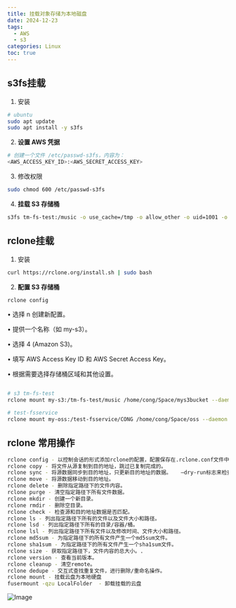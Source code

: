 ```yaml
---
title: 挂载对象存储为本地磁盘
date: 2024-12-23
tags:
  - AWS
  - s3
categories: Linux
toc: true
---
```


## s3fs挂载

1. 安装
```bash
# ubuntu
sudo apt update
sudo apt install -y s3fs
```

2. **设置 AWS 凭据**
```bash
# 创建一个文件 /etc/passwd-s3fs，内容为：
<AWS_ACCESS_KEY_ID>:<AWS_SECRET_ACCESS_KEY>
```
3. 修改权限
```bash
sudo chmod 600 /etc/passwd-s3fs
```

4. **挂载 S3 存储桶**
```bash
s3fs tm-fs-test:/music -o use_cache=/tmp -o allow_other -o uid=1001 -o mp_umask=002 -o multireq_max=5 -o url=https://s3.amazonaws.com /home/cong/Space/mys3bucket -o sigv4 -o dbglevel=info -f -o curldbg -o endpoint=us-west-2 -o passwd_file=/home/cong/.aws/passwd-s3fs
```

## rclone挂载

1. 安装
```bash
curl https://rclone.org/install.sh | sudo bash
```
2. **配置 S3 存储桶**
```bash
rclone config
```

• 选择 n 创建新配置。

• 提供一个名称（如 my-s3）。

• 选择 4 (Amazon S3)。

• 填写 AWS Access Key ID 和 AWS Secret Access Key。

• 根据需要选择存储桶区域和其他设置。

```bash

# s3 tm-fs-test
rclone mount my-s3:/tm-fs-test/music /home/cong/Space/mys3bucket --daemon

# test-fsservice
rclone mount my-oss:/test-fsservice/CONG /home/cong/Space/oss --daemon
```

## rclone 常用操作
```bash
rclone config - 以控制会话的形式添加rclone的配置，配置保存在.rclone.conf文件中。
rclone copy - 将文件从源复制到目的地址，跳过已复制完成的。
rclone sync - 将源数据同步到目的地址，只更新目的地址的数据。   –dry-run标志来检查要复制、删除的数据
rclone move - 将源数据移动到目的地址。
rclone delete - 删除指定路径下的文件内容。
rclone purge - 清空指定路径下所有文件数据。
rclone mkdir - 创建一个新目录。
rclone rmdir - 删除空目录。
rclone check - 检查源和目的地址数据是否匹配。
rclone ls - 列出指定路径下所有的文件以及文件大小和路径。
rclone lsd - 列出指定路径下所有的目录/容器/桶。
rclone lsl - 列出指定路径下所有文件以及修改时间、文件大小和路径。
rclone md5sum - 为指定路径下的所有文件产生一个md5sum文件。
rclone sha1sum - 为指定路径下的所有文件产生一个sha1sum文件。
rclone size - 获取指定路径下，文件内容的总大小。.
rclone version - 查看当前版本。
rclone cleanup - 清空remote。
rclone dedupe - 交互式查找重复文件，进行删除/重命名操作。
rclone mount - 挂载云盘为本地硬盘
fusermount -qzu LocalFolder  - 卸载挂载的云盘

```

![Image](http://test-fsservice.oss-cn-shanghai.aliyuncs.com/fs/test/2024/202412231547503.jpeg)